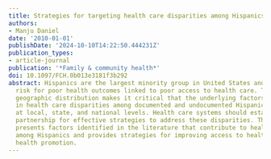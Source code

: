 ```yaml
---
title: Strategies for targeting health care disparities among Hispanics.
authors:
- Manju Daniel
date: '2010-01-01'
publishDate: '2024-10-10T14:22:50.444231Z'
publication_types:
- article-journal
publication: '*Family & community health*'
doi: 10.1097/FCH.0b013e3181f3b292
abstract: Hispanics are the largest minority group in United States and at a great
  risk for poor health outcomes linked to poor access to health care. Their large
  geographic distribution makes it critical that the underlying factors resulting
  in health care disparities among documented and undocumented Hispanics be addressed
  at local, state, and national levels. Health care systems should establish community
  partnership for effective strategies to address these disparities. This article
  presents factors identified in the literature that contribute to health care disparities
  among Hispanics and provides strategies for improving access to health care for
  health promotion.
---
```

